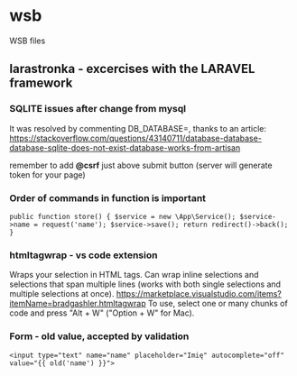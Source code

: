 # wsb
WSB files

## larastronka - excercises with the LARAVEL framework

### SQLITE issues after change from mysql
It was resolved by commenting DB_DATABASE=, thanks to an article: 
https://stackoverflow.com/questions/43140711/database-database-database-sqlite-does-not-exist-database-works-from-artisan

remember to add **@csrf** just above submit button (server will generate token for your page)

### Order of commands in function is important

 `public function store()
    {
       $service = new \App\Service();
        $service->name = request('name');
        $service->save();
        return redirect()->back();
    }`
### htmltagwrap - vs code extension
Wraps your selection in HTML tags. Can wrap inline selections and selections that span multiple lines (works with both single selections and multiple selections at once).
https://marketplace.visualstudio.com/items?itemName=bradgashler.htmltagwrap
To use, select one or many chunks of code and press "Alt + W" ("Option + W" for Mac).

### Form - old value, accepted by validation
 `<input type="text" name="name" placeholder="Imię" autocomplete="off" value="{{ old('name') }}">`
 
